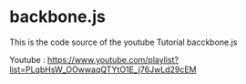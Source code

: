 # backbone.js
This is the code source of the youtube Tutorial bacckbone.js

Youtube : https://www.youtube.com/playlist?list=PLqbHsW_OOwwaqQTYtO1E_j76JwLd29cEM
